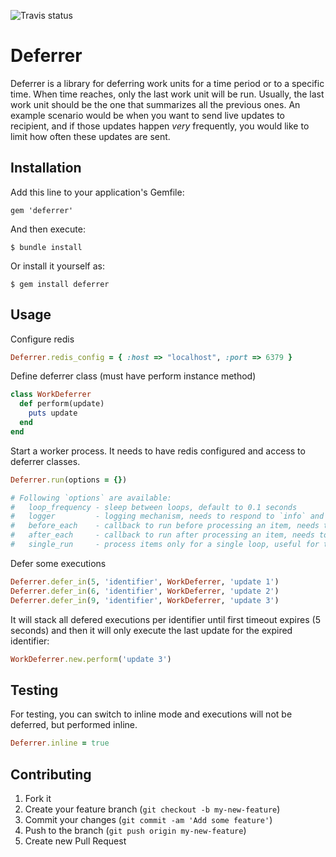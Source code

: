 ![Travis status](https://travis-ci.org/madmimi/deferrer.png)

# Deferrer

Deferrer is a library for deferring work units for a time period or to a specific time. When time reaches, only the last work unit will be run. Usually, the last work unit should be the one that summarizes all the previous ones. An example scenario would be when you want to send live updates to recipient, and if those updates happen *very* frequently, you would like to limit how often these updates are sent.

## Installation

Add this line to your application's Gemfile:

```
gem 'deferrer'
```

And then execute:

```
$ bundle install
```

Or install it yourself as:

```
$ gem install deferrer
```


## Usage

Configure redis

```ruby
Deferrer.redis_config = { :host => "localhost", :port => 6379 }
```


Define deferrer class (must have perform instance method)

```ruby
class WorkDeferrer
  def perform(update)
    puts update
  end
end
```


Start a worker process. It needs to have redis configured and access to deferrer classes.

```ruby
Deferrer.run(options = {})

# Following `options` are available:
#   loop_frequency - sleep between loops, default to 0.1 seconds
#   logger         - logging mechanism, needs to respond to `info` and `error`
#   before_each    - callback to run before processing an item, needs to respond to `call`
#   after_each     - callback to run after processing an item, needs to respond to `call`
#   single_run     - process items only for a single loop, useful for testing
```


Defer some executions

```ruby
Deferrer.defer_in(5, 'identifier', WorkDeferrer, 'update 1')
Deferrer.defer_in(6, 'identifier', WorkDeferrer, 'update 2')
Deferrer.defer_in(9, 'identifier', WorkDeferrer, 'update 3')
```


It will stack all defered executions per identifier until first timeout expires (5 seconds) and then it will only execute the last update for the expired identifier:

```ruby
WorkDeferrer.new.perform('update 3')
```


## Testing

For testing, you can switch to inline mode and executions will not be deferred, but performed inline.

```ruby
Deferrer.inline = true
```


## Contributing

1. Fork it
2. Create your feature branch (`git checkout -b my-new-feature`)
3. Commit your changes (`git commit -am 'Add some feature'`)
4. Push to the branch (`git push origin my-new-feature`)
5. Create new Pull Request
